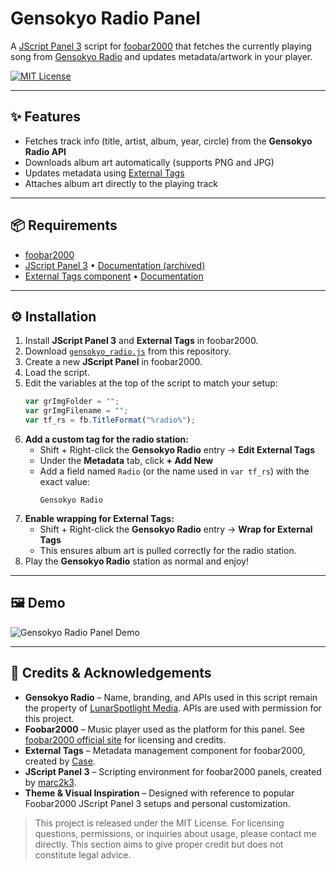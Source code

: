 # Gensokyo Radio Panel

A [JScript Panel 3](https://web.archive.org/web/20241208093147/httpscript-panel.github.io/) script for [foobar2000](https://foobar2000.org/) that fetches the currently playing song from [Gensokyo Radio](https://gensokyoradio.net/) and updates metadata/artwork in your player.

[![MIT License](https://img.shields.io/badge/license-MIT-blue.svg)](LICENSE)

---

## ✨ Features
- Fetches track info (title, artist, album, year, circle) from the **Gensokyo Radio API**  
- Downloads album art automatically (supports PNG and JPG)  
- Updates metadata using [External Tags](https://www.foobar2000.org/components/view/foo_external_tags)  
- Attaches album art directly to the playing track  

---

## 📦 Requirements
- [foobar2000](https://www.foobar2000.org/)
- [JScript Panel 3](https://hydrogenaudio.org/index.php?action=dlattach;topic=110516.0;attach=38236) • [Documentation (archived)](https://web.archive.org/web/20241208093147/https://jscript-panel.github.io/)
- [External Tags component](https://www.foobar2000.org/components/view/foo_external_tags) • [Documentation](https://wiki.hydrogenaudio.org/index.php?title=Foobar2000:Components/External_Tags_(foo_external_tags))

---

## ⚙️ Installation
1. Install **JScript Panel 3** and **External Tags** in foobar2000.  
2. Download [`gensokyo_radio.js`](gensokyo_radio.js) from this repository.  
3. Create a new **JScript Panel** in foobar2000.  
4. Load the script.  
5. Edit the variables at the top of the script to match your setup:
   ```js
   var grImgFolder = "";
   var grImgFilename = "";
   var tf_rs = fb.TitleFormat("%radio%");
   ```
6. **Add a custom tag for the radio station:**  
   - Shift + Right-click the **Gensokyo Radio** entry → **Edit External Tags**  
   - Under the **Metadata** tab, click **+ Add New**  
   - Add a field named `Radio` (or the name used in `var tf_rs`) with the exact value:  
     ```
     Gensokyo Radio
     ```
7. **Enable wrapping for External Tags:**  
   - Shift + Right-click the **Gensokyo Radio** entry → **Wrap for External Tags**  
   - This ensures album art is pulled correctly for the radio station.  
8. Play the **Gensokyo Radio** station as normal and enjoy!

---

## 🖼️ Demo

![Gensokyo Radio Panel Demo](examples/demo.gif)

---

## 📝 Credits & Acknowledgements

- **Gensokyo Radio** – Name, branding, and APIs used in this script remain the property of [LunarSpotlight Media](https://gensokyoradio.net/). APIs are used with permission for this project.  
- **Foobar2000** – Music player used as the platform for this panel. See [foobar2000 official site](https://www.foobar2000.org/) for licensing and credits.  
- **External Tags** – Metadata management component for foobar2000, created by [Case](https://wiki.hydrogenaudio.org/index.php?title=Foobar2000:Components/External_Tags_(foo_external_tags)).
- **JScript Panel 3** – Scripting environment for foobar2000 panels, created by [marc2k3](https://web.archive.org/web/20241208093147/https://jscript-panel.github.io/).  
- **Theme & Visual Inspiration** – Designed with reference to popular Foobar2000 JScript Panel 3 setups and personal customization.  

> This project is released under the MIT License. For licensing questions, permissions, or inquiries about usage, please contact me directly. This section aims to give proper credit but does not constitute legal advice.